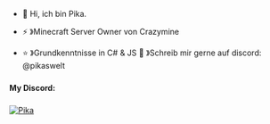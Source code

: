 - 👋 Hi, ich bin Pika.

  
- ⚡ 》Minecraft Server Owner von Crazymine
- ⭐️ 》Grundkenntnisse in C# & JS
  🍪 》Schreib mir gerne auf discord: @pikaswelt

###

<h4 align="left">My Discord:</h4>

###
[<img src="https://discord.c99.nl/widget/theme-1/981237650763698216.png" alt="Pika">
](https://discord.c99.nl/widget/theme-1/981237650763698216.png)
###
